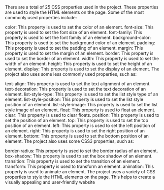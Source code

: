 
There are a total of 25 CSS properties used in the project. These properties are used to style the HTML elements on the page. Some of the most commonly used properties include:

color: This property is used to set the color of an element.
font-size: This property is used to set the font size of an element.
font-family: This property is used to set the font family of an element.
background-color: This property is used to set the background color of an element.
padding: This property is used to set the padding of an element.
margin: This property is used to set the margin of an element.
border: This property is used to set the border of an element.
width: This property is used to set the width of an element.
height: This property is used to set the height of an element.
display: This property is used to set the display of an element.
The project also uses some less commonly used properties, such as:

text-align: This property is used to set the text alignment of an element.
text-decoration: This property is used to set the text decoration of an element.
list-style-type: This property is used to set the list style type of an element.
list-style-position: This property is used to set the list style position of an element.
list-style-image: This property is used to set the list style image of an element.
float: This property is used to float an element.
clear: This property is used to clear floats.
position: This property is used to set the position of an element.
top: This property is used to set the top position of an element.
left: This property is used to set the left position of an element.
right: This property is used to set the right position of an element.
bottom: This property is used to set the bottom position of an element.
The project also uses some CSS3 properties, such as:

border-radius: This property is used to set the border radius of an element.
box-shadow: This property is used to set the box shadow of an element.
transition: This property is used to set the transition of an element.
transform: This property is used to transform an element.
animation: This property is used to animate an element.
The project uses a variety of CSS properties to style the HTML elements on the page. This helps to create a visually appealing and user-friendly website
